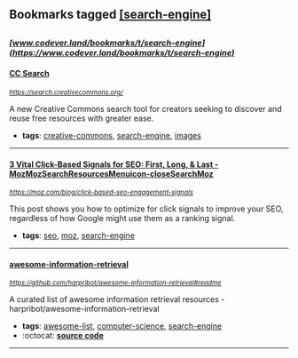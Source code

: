 ## Bookmarks tagged [[search-engine]](https://www.codever.land/search?q=[search-engine])

_<sup><sup>[www.codever.land/bookmarks/t/search-engine](https://www.codever.land/bookmarks/t/search-engine)</sup></sup>_
---
#### [CC Search](https://search.creativecommons.org/)
_<sup>https://search.creativecommons.org/</sup>_

A new Creative Commons search tool for creators seeking to discover and reuse free resources with greater ease.
* **tags**: [creative-commons](../tagged/creative-commons.md), [search-engine](../tagged/search-engine.md), [images](../tagged/images.md)
---
#### [3 Vital Click-Based Signals for SEO: First, Long, & Last - MozMozSearchResourcesMenuicon-closeSearchMoz](https://moz.com/blog/click-based-seo-engagement-signals)
_<sup>https://moz.com/blog/click-based-seo-engagement-signals</sup>_

This post shows you how to optimize for click signals to improve your SEO, regardless of how Google might use them as a ranking signal.
* **tags**: [seo](../tagged/seo.md), [moz](../tagged/moz.md), [search-engine](../tagged/search-engine.md)
---
#### [awesome-information-retrieval](https://github.com/harpribot/awesome-information-retrieval#readme)
_<sup>https://github.com/harpribot/awesome-information-retrieval#readme</sup>_

A curated list of awesome information retrieval resources - harpribot/awesome-information-retrieval
* **tags**: [awesome-list](../tagged/awesome-list.md), [computer-science](../tagged/computer-science.md), [search-engine](../tagged/search-engine.md)
* :octocat: **[source code](https://github.com/harpribot/awesome-information-retrieval#readme)**
---
